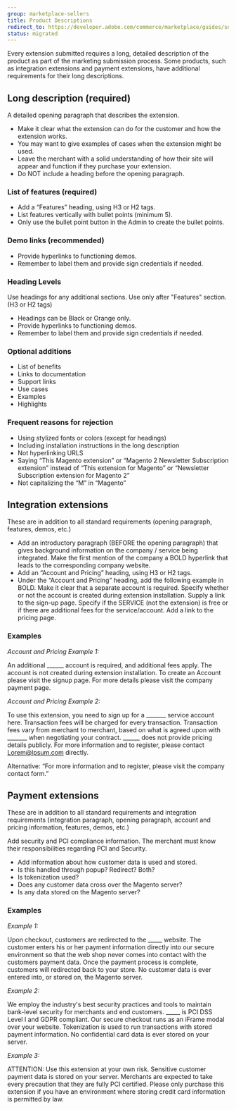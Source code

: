 ```yaml
---
group: marketplace-sellers
title: Product Descriptions
redirect_to: https://developer.adobe.com/commerce/marketplace/guides/sellers/product-descriptions/
status: migrated
---
```


Every extension submitted requires a long, detailed description of the product as part of the marketing submission process. Some products, such as integration extensions and payment extensions, have additional requirements for their long descriptions.

## Long description (required)

A detailed opening paragraph that describes the extension.

-  Make it clear what the extension can do for the customer and how the extension works.
-  You may want to give examples of cases when the extension might be used.
-  Leave the merchant with a solid understanding of how their site will appear and function if they purchase your extension.
-  Do NOT include a heading before the opening paragraph.

### List of features (required)

-  Add a “Features” heading, using H3 or H2 tags.
-  List features vertically with bullet points (minimum 5).
-  Only use the bullet point button in the Admin to create the bullet points.

### Demo links (recommended)

-  Provide hyperlinks to functioning demos.
-  Remember to label them and provide sign credentials if needed.

### Heading Levels

Use headings for any additional sections. Use only after "Features" section. (H3 or H2 tags)

-  Headings can be Black or Orange only.
-  Provide hyperlinks to functioning demos.
-  Remember to label them and provide sign credentials if needed.

### Optional additions

-  List of benefits
-  Links to documentation
-  Support links
-  Use cases
-  Examples
-  Highlights

### Frequent reasons for rejection

-  Using stylized fonts or colors (except for headings)
-  Including installation instructions in the long description
-  Not hyperlinking URLS
-  Saying “This Magento extension” or “Magento 2 Newsletter Subscription extension” instead of “This extension for Magento” or “Newsletter Subscription extension for Magento 2”
-  Not capitalizing the “M” in “Magento”

## Integration extensions

These are in addition to all standard requirements (opening paragraph, features, demos, etc.)

-  Add an introductory paragraph (BEFORE the opening paragraph) that gives background information on the company / service being integrated. Make the first mention of the company a BOLD hyperlink that leads to the corresponding company website.
-  Add an “Account and Pricing” heading, using H3 or H2 tags.
-  Under the “Account and Pricing” heading, add the following example in BOLD. Make it clear that a separate account is required. Specify whether or not the account is created during extension installation. Supply a link to the sign-up page. Specify if the SERVICE (not the extension) is free or if there are additional fees for the service/account. Add a link to the pricing page.

### Examples

_Account and Pricing Example 1:_

An additional \_\_\_\_\_\_ account is required, and additional fees apply. The account is not created during extension installation. To create an Account please visit the signup page. For more details please visit the company payment page.

_Account and Pricing Example 2:_

To use this extension, you need to sign up for a \_\_\_\_\_\_\_ service account here. Transaction fees will be charged for every transaction. Transaction fees vary from merchant to merchant, based on what is agreed upon with \_\_\_\_\_\_\_ when negotiating your contract. \_\_\_\_\_\_ does not provide pricing details publicly. For more information and to register, please contact Lorem@Ipsum.com directly.

Alternative: “For more information and to register, please visit the company contact form.”

## Payment extensions

These are in addition to all standard requirements and integration requirements (integration paragraph, opening paragraph, account and pricing information, features, demos, etc.)

Add security and PCI compliance information. The merchant must know their responsibilities regarding PCI and Security.

-  Add information about how customer data is used and stored.
-  Is this handled through popup? Redirect? Both?
-  Is tokenization used?
-  Does any customer data cross over the Magento server?
-  Is any data stored on the Magento server?

### Examples

_Example 1:_

Upon checkout, customers are redirected to the \_\_\_\_\_ website. The customer enters his or her payment information directly into our secure environment so that the web shop never comes into contact with the customers payment data. Once the payment process is complete, customers will redirected back to your store. No customer data is ever entered into, or stored on, the Magento server.

_Example 2:_

We employ the industry\'s best security practices and tools to maintain bank-level security for merchants and end customers. \_\_\_\_\_ is PCI DSS Level I and GDPR compliant. Our secure checkout runs as an iFrame modal over your website. Tokenization is used to run transactions with stored payment information. No confidential card data is ever stored on your server.

_Example 3:_

ATTENTION: Use this extension at your own risk. Sensitive customer payment data is stored on your server. Merchants are expected to take every precaution that they are fully PCI certified. Please only purchase this extension if you have an environment where storing credit card information is permitted by law.

[1]: https://marketplacesupport.magento.com/hc/en-us

